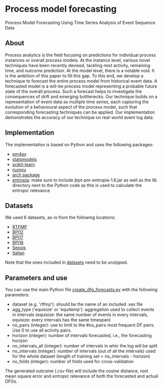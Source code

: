 # Process model forecasting
Process Model Forecasting Using Time Series Analysis of Event Sequence Data

## About
Process analytics is the field focusing on predictions for individual process instances or overall process models. At the instance level, various novel techniques have been recently devised, tackling next activity, remaining time, and outcome prediction. At the model level, there is a notable void. It is the ambition of this paper to fill this gap. To this end, we develop a technique to forecast the entire process model from historical event data. A forecasted model is a will-be process model representing a probable future state of the overall process. Such a forecast helps to investigate the consequences of drift and emerging bottlenecks. 
Our technique builds on a representation of event data as multiple time series, each capturing the evolution of a behavioural aspect of the process model, such that corresponding forecasting techniques can be applied.
Our implementation demonstrates the accuracy of our technique on real-world event log data.

## Implementation
The implementation is based on Python and uses the following packages:
- [pm4py](https://pm4py.fit.fraunhofer.de/)
- [statsmodels](https://www.statsmodels.org/stable/index.html)
- [scikit-learn](https://scikit-learn.org/stable/)
- [numpy](https://numpy.org/)
- [arch package](https://pypi.org/project/arch/)
- [entropia](https://github.com/jbpt/codebase/tree/master/jbpt-pm/entropia): make sure to include jbpt-pm-entropia-1.6.jar as well as the lib directory next to the Python code as this is used to calculate the entropic relevance

## Datasets
We used 6 datasets, as-is from the following locations:
- [RTFMP](https://doi.org/10.4121/uuid:270fd440-1057-4fb9-89a9-b699b47990f5)
- [BPI12](https://doi.org/10.4121/uuid:3926db30-f712-4394-aebc-75976070e91f)
- [BPI17](https://doi.org/10.4121/uuid:5f3067df-f10b-45da-b98b-86ae4c7a310b)
- [BPI18](https://doi.org/10.4121/uuid:3301445f-95e8-4ff0-98a4-901f1f204972)
- [Sepsis](https://doi.org/10.4121/uuid:915d2bfb-7e84-49ad-a286-dc35f063a460)
- [Italian](https://doi.org/10.4121/uuid:0c60edf1-6f83-4e75-9367-4c63b3e9d5bb)

Note that the ones included in [datasets](/datasets) need to be unzipped.

## Parameters and use
You can use the main Python file [create_dfg_forecasts.py](/python/create_dfg_forecasts.py) with the following parameters:

- dataset (e.g. 'rtfmp'): should be the name of an included .xes file
- agg_type ('equisize' or 'equitemp'): aggregation used to collect events in intervals (equisize: the same number of events in every intervals, equisize: every intervals has the same timespan)
- no_pairs (integer): use to limit to the #no_pairs most frequent DF pairs. Use 0 to use all activity pairs.
- horizon (integer): number of intervals forecasted, i.e., the forecasting horizon
- no_intervals_all (integer): number of intervals in whic the log will be split
- no_intervals (integer): number of intervals (out of all the intervals) used for the whole dataset (length of training set = no_intervals - horizon)
- no_folds (integer): number of folds used for cross-validation

The generated outcome (.csv file) will include the cosine distance, root mean square error and entropic relevance of both the forecasted and actual DFGs.
